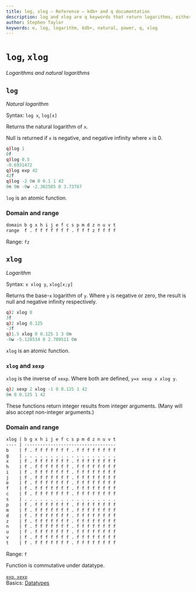 ```yaml
---
title: log, xlog – Reference – kdb+ and q documentation
description: log and xlog are q keywords that return logarithms, either natural orto a specified base.
author: Stephen Taylor
keywords: e, log, logarithm, kdb+, natural, power, q, xlog 
---
```

# `log`, `xlog`

_Logarithms and natural logarithms_



## `log`

_Natural logarithm_

Syntax: `log x`, `log[x]`

Returns the natural logarithm of `x`. 

Null is returned if `x` is negative, and negative infinity where `x` is 0.

```q
q)log 1
0f
q)log 0.5
-0.6931472
q)log exp 42
42f
q)log -2 0n 0 0.1 1 42
0n 0n -0w -2.302585 0 3.73767
```

`log` is an atomic function.


### Domain and range

```txt
domain b g x h i j e f c s p m d z n u v t
range  f . f f f f f f f . f f f z f f f f
```

Range: `fz`




## `xlog`

_Logarithm_

Syntax: `x xlog y`, `xlog[x;y]`

Returns the base-`x` logarithm of `y`. 
Where `y` is negative or zero, the result is null and negative infinity respectively.

```q
q)2 xlog 8
3f
q)2 xlog 0.125
-3f
q)1.5 xlog 0 0.125 1 3 0n
-0w -5.128534 0 2.709511 0n
```

`xlog` is an atomic function.


### `xlog` and `xexp`

`xlog` is the inverse of `xexp`. Where both are defined, `y=x xexp x xlog y`.

```q
q)2 xexp 2 xlog -1 0 0.125 1 42
0n 0 0.125 1 42
```

These functions return integer results from integer arguments. 
(Many will also accept non-integer arguments.) 


### Domain and range

```txt
xlog | b g x h i j e f c s p m d z n u v t
---- | -----------------------------------
b    | f . f f f f f f f . f f f f f f f f
g    | . . . . . . . . . . . . . . . . . .
x    | f . f f f f f f f . f f f f f f f f
h    | f . f f f f f f f . f f f f f f f f
i    | f . f f f f f f f . f f f f f f f f
j    | f . f f f f f f f . f f f f f f f f
e    | f . f f f f f f f . f f f f f f f f
f    | f . f f f f f f f . f f f f f f f f
c    | f . f f f f f f f . f f f f f f f f
s    | . . . . . . . . . . . . . . . . . .
p    | f . f f f f f f f . f f f f f f f f
m    | f . f f f f f f f . f f f f f f f f
d    | f . f f f f f f f . f f f f f f f f
z    | f . f f f f f f f . f f f f f f f f
n    | f . f f f f f f f . f f f f f f f f
u    | f . f f f f f f f . f f f f f f f f
v    | f . f f f f f f f . f f f f f f f f
t    | f . f f f f f f f . f f f f f f f f
```

Range: `f`

Function is commutative under datatype.

<i class="far fa-hand-point-right"></i> 
[`exp`, `xexp`](exp.md)  
Basics: [Datatypes](../basics/datatypes.md)

